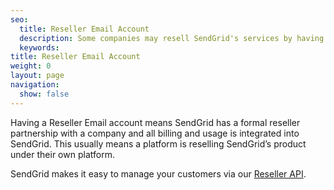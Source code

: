 ```yaml
---
seo:
  title: Reseller Email Account
  description: Some companies may resell SendGrid's services by having a formal Reseller Partnership with SendGrid.
  keywords:
title: Reseller Email Account
weight: 0
layout: page
navigation:
  show: false
---
```


Having a Reseller Email account means SendGrid has a formal reseller partnership with a company and all billing and usage is integrated into SendGrid. This usually means a platform is reselling SendGrid’s product under their own platform.

SendGrid makes it easy to manage your customers via our [Reseller API](https://www.twilio.com/docs/sendgrid/api/v2/Reseller_API).
